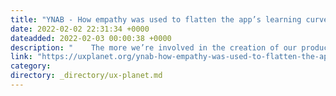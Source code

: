 ```yaml
---
title: "YNAB - How empathy was used to flatten the app’s learning curve"
date: 2022-02-02 22:31:34 +0000
dateadded: 2022-02-03 00:00:38 +0000
description: "    The more we’re involved in the creation of our product, the less we become aware of how users are experiencing it.  Continue reading on UX Planet »  "
link: "https://uxplanet.org/ynab-how-empathy-was-used-to-flatten-the-apps-learning-curve-140c0d9fc872?source=rss----819cc2aaeee0---4"
category:
directory: _directory/ux-planet.md
---
```

